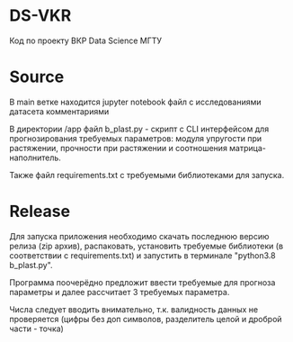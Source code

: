 # DS-VKR
Код по проекту ВКР Data Science МГТУ
# Source
В main ветке находится jupyter notebook файл с исследованиями датасета комментариями

В директории /app файл b_plast.py - скрипт с CLI интерфейсом для прогнозирования требуемых параметров: модуля упругости при растяжении, прочности при растяжении и соотношения матрица-наполнитель.

Также файл requirements.txt с требуемыми библиотеками для запуска.
# Release
Для запуска приложения необходимо скачать последнюю версию релиза (zip архив), распаковать, установить требуемые библиотеки (в соответствии с requirements.txt) и запустить в терминале "python3.8 b_plast.py".

Программа поочерёдно предложит ввести требуемые для прогноза параметры и далее рассчитает 3 требуемых параметра.

Числа следует вводить внимательно, т.к. валидность данных не проверяется (цифры без доп символов, разделитель целой и дроброй части - точка)
